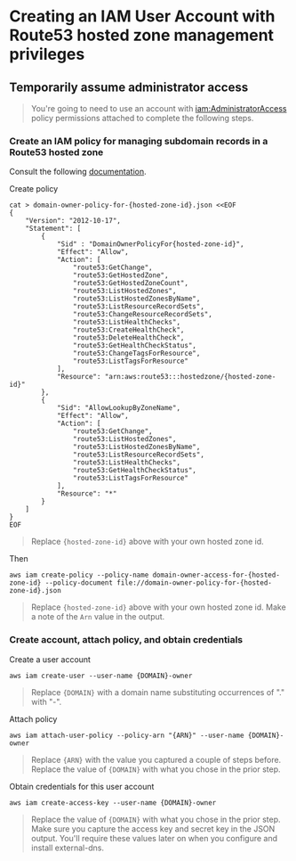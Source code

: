 # Creating an IAM User Account with Route53 hosted zone management privileges

## Temporarily assume administrator access

> You're going to need to use an account with [iam:AdministratorAccess](https://console.aws.amazon.com/iam/home#/policies/arn:aws:iam::aws:policy/AdministratorAccess$jsonEditor) policy permissions attached to complete the following steps.

### Create an IAM policy for managing subdomain records in a Route53 hosted zone

Consult the following [documentation](https://docs.aws.amazon.com/Route53/latest/DeveloperGuide/access-control-managing-permissions.html#example-permissions-record-owner).

Create policy

```
cat > domain-owner-policy-for-{hosted-zone-id}.json <<EOF
{
    "Version": "2012-10-17",
    "Statement": [
        {
            "Sid" : "DomainOwnerPolicyFor{hosted-zone-id}",
            "Effect": "Allow",
            "Action": [
                "route53:GetChange",
                "route53:GetHostedZone",
                "route53:GetHostedZoneCount",
                "route53:ListHostedZones",
                "route53:ListHostedZonesByName",
                "route53:ListResourceRecordSets",
                "route53:ChangeResourceRecordSets",
                "route53:ListHealthChecks",
                "route53:CreateHealthCheck",
                "route53:DeleteHealthCheck",
                "route53:GetHealthCheckStatus",
                "route53:ChangeTagsForResource",
                "route53:ListTagsForResource"
            ],
            "Resource": "arn:aws:route53:::hostedzone/{hosted-zone-id}"
        },
        {
            "Sid": "AllowLookupByZoneName",
            "Effect": "Allow",
            "Action": [
                "route53:GetChange",
                "route53:ListHostedZones",
                "route53:ListHostedZonesByName",
                "route53:ListResourceRecordSets",
                "route53:ListHealthChecks",
                "route53:GetHealthCheckStatus",
                "route53:ListTagsForResource"
            ],
            "Resource": "*"
        }
    ]
}
EOF
```
> Replace `{hosted-zone-id}` above with your own hosted zone id.

Then

```
aws iam create-policy --policy-name domain-owner-access-for-{hosted-zone-id} --policy-document file://domain-owner-policy-for-{hosted-zone-id}.json
```
> Replace `{hosted-zone-id}` above with your own hosted zone id.  Make a note of the `Arn` value in the output.


### Create account, attach policy, and obtain credentials

Create a user account

```
aws iam create-user --user-name {DOMAIN}-owner
```
> Replace `{DOMAIN}` with a domain name substituting occurrences of "." with "-".

Attach policy

```
aws iam attach-user-policy --policy-arn "{ARN}" --user-name {DOMAIN}-owner
```
> Replace `{ARN}` with the value you captured a couple of steps before.  Replace the value of `{DOMAIN}` with what you chose in the prior step.

Obtain credentials for this user account

```
aws iam create-access-key --user-name {DOMAIN}-owner
```
> Replace the value of `{DOMAIN}` with what you chose in the prior step.  Make sure you capture the access key and secret key in the JSON output.  You'll require these values later on when you configure and install external-dns.